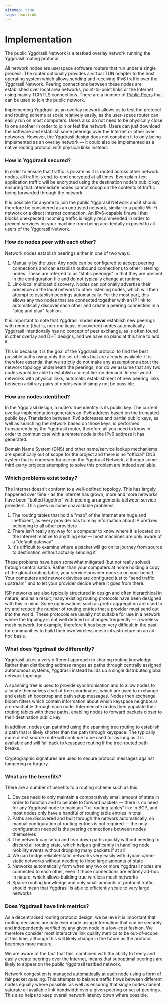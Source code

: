 ```yaml
---
sitemap: true
tags: dontlink
---
```


# Implementation

The public Yggdrasil Network is a testbed overlay network running the Yggdrasil routing protocol.

All network nodes are userspace software routers that run under a single process. The router optionally provides a virtual TUN adapter to the host operating system which allows sending and receiving IPv6 traffic over the Yggdrasil Network. Peering connections between these nodes are established over local area networks, point-to-point links or the Internet using mainly TCP/TLS connections. There are a number of [Public Peers](https://publicpeers.neilalexander.dev) that can be used to join the public network.

Implementing Yggdrasil as an overlay network allows us to test the protocol and routing scheme at scale relatively easily, as the user-space router can easily run on most computers. Users also do not need to be physically close to one another in order to join or test the network. Users can just download the software and establish some peerings over the Internet or other over networks. However, the Yggdrasil design does not constrain it to only being implemented as an overlay network — it could also be implemented as a native routing protocol with physical links instead.

### How is Yggdrasil secured?

In order to ensure that traffic is private as it is routed across other network nodes, all traffic is end-to-end encrypted at all times. Even plain-text application traffic will be encrypted using the destination node's public key, ensuring that intermediate nodes cannot snoop on the contents of traffic being forwarded through the network.

It is possible for anyone to join the public Yggdrasil Network and it should therefore be considered as an untrusted network, similar to a public Wi-Fi network or a direct Internet connection. An IPv6-capable firewall that blocks unexpected incoming traffic is highly recommended in order to prevent services on your machine from being accidentally exposed to all users of the Yggdrasil Network.

### How do nodes peer with each other?

Network nodes establish peerings either in one of two ways:

1. Manually by the user. Any node can be configured to accept peering connections and can establish outbound connections to other listening nodes. These are referred to as "static peerings" in that they are present in the configuration file and do not typically change at runtime.
2. Link-local multicast discovery. Nodes can optionally advertise their presence on the local network to other listening nodes, which will then attempt to establish peerings automatically. For the most part, this allows any two nodes that are connected together with an IP link to automatically discover each other and create a peering connection in a "plug and play" fashion.

It is important to note that Yggdrasil nodes **never** establish new peerings with remote (that is, non-multicast-discovered) nodes automatically. Yggdrasil intentionally has no concept of peer exchange, as is often found in other overlay and DHT designs, and we have no plans at this time to add it.

This is because it is the goal of the Yggdrasil protocol to find the best possible paths using only the set of links that are already available. It is therefore essential that we strictly do not make any assumptions about the network topology underneath the peerings, nor do we assume that any two nodes would be able to establish a direct link on demand. In real-world networks with physical links, automatic establishment of new peering links between arbitrary pairs of nodes would simply not be possible.

### How are nodes identified?

In the Yggdrasil design, a node's true identity is its public key. The current overlay implementation generates an IPv6 address based on the truncated public key. Translation between IPv6 addresses and partial public keys, as well as searching the network based on those keys, is performed transparently by the Yggdrasil router, therefore all you need to know in order to communicate with a remote node is the IPv6 address it has generated.

Domain Name System (DNS) and other name/service lookup mechanisms are specifically out of scope for the project and there is no "official" DNS system that is endorsed for use on the Yggdrasil Network, although some third-party projects attempting to solve this problem are indeed available.

### Which problems exist today?

The Internet doesn't conform to a well-defined topology. This has largely happened over time - as the Internet has grown, more and more networks have been "bolted together" with peering arrangements between service providers. This gives us some unavoidable problems:

1. The routing tables that hold a "map" of the Internet are huge and inefficient, as every provider has to relay information about IP prefixes belonging to all other providers
1. There isn't really any way for a computer to know where it is located on the Internet relative to anything else — most machines are only aware of a "default gateway"
1. It's difficult to examine where a packet will go on its journey from source to destination without actually sending it

These problems have been somewhat mitigated (but not really solved) through centralisation. Rather than your computers at home holding a copy of the global routing table, your service provider does so on your behalf. Your computers and network devices are configured just to "send traffic upstream" and to let your provider decide where it goes from there.

ISP networks are also typically structured in design and often hierarchical in nature, and as a result, many existing routing protocols have been designed with this in mind. Some optimisations such as prefix aggregation are used to try and reduce the number of routing entries that a provider must send out into the world. These protocols are usually not suitable for use in a network where the topology is not well defined or changes frequently — a wireless mesh network, for example, therefore it has been very difficult in the past for communities to build their own wireless mesh infrastructure on an ad-hoc basis.

### What does Yggdrasil do differently?

Yggdrasil takes a very different approach to sharing routing knowledge. Rather than distributing address ranges as paths through centrally assigned autonomous systems, Yggdrasil instead builds up a single distributed global network topology.

A spanning tree is used to provide synchronisation and to allow nodes to allocate themselves a set of tree coordinates, which are used to exchange and establish bootstrap and path setup messages. Nodes then exchange bloom filters which contain information about which keyspace neighbours are reachable through each node. Intermediate nodes then populate their routing tables with these paths, enabling nodes to forward packets closer to their destination public key.

In addition, nodes can pathfind using the spanning tree routing to establish a path that is likely shorter than the path through keyspace. The typically more direct source route will continue to be used for as long as it is available and will fall back to keyspace routing if the tree-routed path breaks.

Cryptographic signatures are used to secure protocol messages against tampering or forgery.

### What are the benefits?

There are a number of benefits to a routing scheme such as this:

1. Devices need to only maintain a comparatively small amount of state in order to function and to be able to forward packets — there is no need for any Yggdrasil node to maintain "full routing tables" like in BGP, and most nodes only have a handful of routing table entries in total
1. Paths are discovered and built through the network automatically, so manual configuration of routing entries is not required — the only configuration needed is the peering connections between nodes themselves
1. The network can setup and tear down paths quickly without needing to discard all routing state, which helps significantly in handling node mobility events without dropping many packets if at all
1. We can bridge reliable/static networks very easily with dynamic/non-static networks without needing to flood large amounts of state
1. Networks automatically form when any two or more Yggdrasil nodes are connected to each other, even if those connections are entirely ad-hoc in nature, which allows building true wireless mesh networks
1. Sparse routing knowledge and only small amounts of protocol traffic should mean that Yggdrasil is able to efficiently scale to very large networks

### Does Yggdrasil have link metrics?

As a decentralised routing protocol design, we believe it is important that routing decisions are only ever made using information that can be securely and independently verified by any given node in a low-cost fashion. We therefore consider most interactive link quality metrics to be out-of-scope at this time, although this will likely change in the future as the protocol becomes more mature.

We are aware of the fact that this, combined with the ability to freely and easily create peerings over the Internet, means that suboptimal peerings are likely to appear on the public Yggdrasil testbed network.

Network congestion is managed automatically at each node using a form of fair packet queuing. This attempts to balance traffic flows between different nodes equally where possible, as well as ensuring that single nodes cannot saturate all available link bandwidth over a given peering or set of peerings. This also helps to keep overall network latency down where possible.
